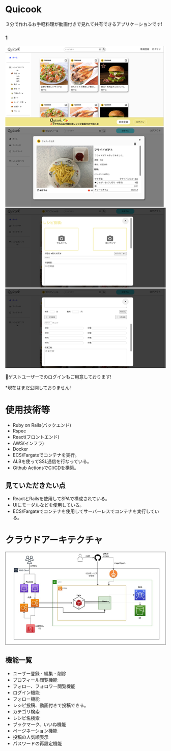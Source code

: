 <h1>Quicook</h1>
<p>３分で作れるお手軽料理が動画付きで見れて共有できるアプリケーションです!</p>
<h3>1</h3>
<img src="back/public/images/app.png" alt="UNADJUSTEDNONRAW_thumb_1">
<img src="back/public/images/サムネ4.png" alt="UNADJUSTEDNONRAW_thumb_1">
<img src="back/public/images/サムネ2.png" alt="UNADJUSTEDNONRAW_thumb_1">
<img src="back/public/images/サムネ3.png" alt="UNADJUSTEDNONRAW_thumb_1">
<p>🍔ゲストユーザーでのログインもご用意しております!</P>
<p>*現在はまだ公開しておりません!</p>
<h1>使用技術等</h1>
<ul>
 <li>Ruby on Rails(バックエンド)</li>
 <li>Rspec</li>
 <li>React(フロントエンド)</li>
 <li>AWS(インフラ)</li>
 <li>Docker</li>
 <li>ECS/Fargateでコンテナを実行。</li>
 <li>ALBを使ってSSL通信を行なっている。</li>
 <li>Github ActionsでCI/CDを構築。</li>
</ul>
<h2>見ていただきたい点</h2>
<ul>
 <li>ReactとRailsを使用してSPAで構成されている。</li>
 <li>UIにモーダルなどを使用している。</li>
 <li>ECS/Fargateでコンテナを使用してサーバーレスでコンテナを実行している。</li>
</ul>
<h1>クラウドアーキテクチャ</h1>
<img src="back/public/images/クラウドアーキテクチャ.jpg" alt="cloud">
<h2>機能一覧</h2>
<ul>
 <li>ユーザー登録・編集・削除</li>
 <li>プロフィール閲覧機能</li>
 <li>フォロー、フォロワー閲覧機能</li>
 <li>ログイン機能</li>
 <li>フォロー機能</li>
 <li>レシピ投稿、動画付きで投稿できる。</li>
 <li>カテゴリ検索</li>
 <li>レシピ名検索</li>
 <li>ブックマーク、いいね機能</li>
 <li>ページネーション機能</li>
 <li>投稿の人気順表示</li>
 <li>パスワードの再設定機能</li>
</ul>





